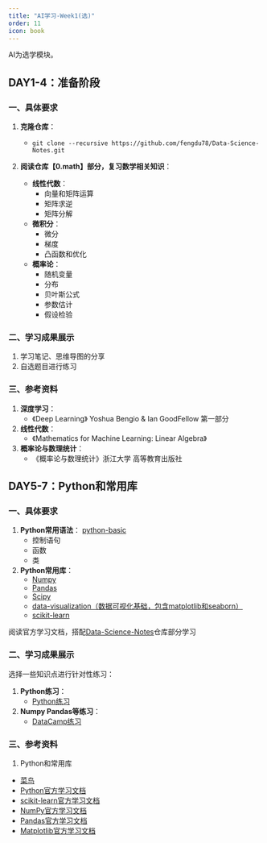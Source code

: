 ```yaml
---
title: "AI学习-Week1(选)"
order: 11
icon: book
---
```


AI为选学模块。

## DAY1-4：准备阶段

### 一、具体要求

1. **克隆仓库**：

   - `git clone --recursive https://github.com/fengdu78/Data-Science-Notes.git`
2. **阅读仓库【0.math】部分，复习数学相关知识**：

   - **线性代数**：
     - 向量和矩阵运算
     - 矩阵求逆
     - 矩阵分解
   - **微积分**：
     - 微分
     - 梯度
     - 凸函数和优化
   - **概率论**：
     - 随机变量
     - 分布
     - 贝叶斯公式
     - 参数估计
     - 假设检验

### 二、学习成果展示

1. 学习笔记、思维导图的分享
2. 自选题目进行练习

### 三、参考资料

1. **深度学习**：
   - 《Deep Learning》 Yoshua Bengio & Ian GoodFellow 第一部分
2. **线性代数**：
   - 《Mathematics for Machine Learning: Linear Algebra》
3. **概率论与数理统计**：
   - 《概率论与数理统计》浙江大学 高等教育出版社

## DAY5-7：Python和常用库

### 一、具体要求

1. **Python常用语法**：
   [python-basic](https://github.com/fengdu78/Data-Science-Notes/tree/master/1.python-basic)
   - 控制语句
   - 函数
   - 类
2. **Python常用库**：
   - [Numpy](https://github.com/fengdu78/Data-Science-Notes/tree/master/2.numpy)
   - [Pandas](https://github.com/fengdu78/Data-Science-Notes/tree/master/3.pandas)
   - [Scipy](https://github.com/fengdu78/Data-Science-Notes/tree/master/4.scipy)
   - [data-visualization（数据可视化基础，包含matplotlib和seaborn）](https://github.com/fengdu78/Data-Science-Notes/tree/master/5.data-visualization)
   - [scikit-learn](https://github.com/fengdu78/Data-Science-Notes/tree/master/6.scikit-learn)

阅读官方学习文档，搭配[Data-Science-Notes](https://github.com/fengdu78/Data-Science-Notes/tree/master)仓库部分学习

### 二、学习成果展示

选择一些知识点进行针对性练习：

1. **Python练习**：
   - [Python练习](https://exercism.org/tracks/python/exercises)
2. **Numpy Pandas等练习**：
   - [DataCamp练习](https://app.datacamp.com/learn/practice)

### 三、参考资料

1. Python和常用库

- [菜鸟](https://www.runoob.com/python/python-100-examples.html)
- [Python官方学习文档](https://www.python.org/doc/)
- [scikit-learn官方学习文档](https://scikit-learn.org/stable/)
- [NumPy官方学习文档](https://numpy.org/)
- [Pandas官方学习文档](https://pandas.pydata.org/)
- [Matplotlib官方学习文档](https://matplotlib.org/)
